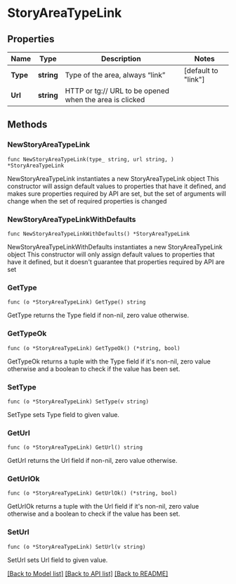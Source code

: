 # StoryAreaTypeLink

## Properties

Name | Type | Description | Notes
------------ | ------------- | ------------- | -------------
**Type** | **string** | Type of the area, always “link” | [default to "link"]
**Url** | **string** | HTTP or tg:// URL to be opened when the area is clicked | 

## Methods

### NewStoryAreaTypeLink

`func NewStoryAreaTypeLink(type_ string, url string, ) *StoryAreaTypeLink`

NewStoryAreaTypeLink instantiates a new StoryAreaTypeLink object
This constructor will assign default values to properties that have it defined,
and makes sure properties required by API are set, but the set of arguments
will change when the set of required properties is changed

### NewStoryAreaTypeLinkWithDefaults

`func NewStoryAreaTypeLinkWithDefaults() *StoryAreaTypeLink`

NewStoryAreaTypeLinkWithDefaults instantiates a new StoryAreaTypeLink object
This constructor will only assign default values to properties that have it defined,
but it doesn't guarantee that properties required by API are set

### GetType

`func (o *StoryAreaTypeLink) GetType() string`

GetType returns the Type field if non-nil, zero value otherwise.

### GetTypeOk

`func (o *StoryAreaTypeLink) GetTypeOk() (*string, bool)`

GetTypeOk returns a tuple with the Type field if it's non-nil, zero value otherwise
and a boolean to check if the value has been set.

### SetType

`func (o *StoryAreaTypeLink) SetType(v string)`

SetType sets Type field to given value.


### GetUrl

`func (o *StoryAreaTypeLink) GetUrl() string`

GetUrl returns the Url field if non-nil, zero value otherwise.

### GetUrlOk

`func (o *StoryAreaTypeLink) GetUrlOk() (*string, bool)`

GetUrlOk returns a tuple with the Url field if it's non-nil, zero value otherwise
and a boolean to check if the value has been set.

### SetUrl

`func (o *StoryAreaTypeLink) SetUrl(v string)`

SetUrl sets Url field to given value.



[[Back to Model list]](../README.md#documentation-for-models) [[Back to API list]](../README.md#documentation-for-api-endpoints) [[Back to README]](../README.md)


